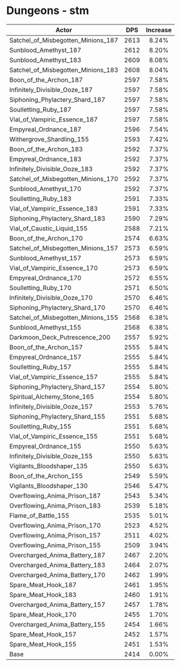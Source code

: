 # Dungeons - stm
| Actor | DPS | Increase |
|---|:---:|:---:|
|Satchel_of_Misbegotten_Minions_187|2613|8.24%|
|Sunblood_Amethyst_187|2612|8.20%|
|Sunblood_Amethyst_183|2609|8.08%|
|Satchel_of_Misbegotten_Minions_183|2608|8.04%|
|Boon_of_the_Archon_187|2597|7.58%|
|Infinitely_Divisible_Ooze_187|2597|7.58%|
|Siphoning_Phylactery_Shard_187|2597|7.58%|
|Soulletting_Ruby_187|2597|7.58%|
|Vial_of_Vampiric_Essence_187|2597|7.58%|
|Empyreal_Ordnance_187|2596|7.54%|
|Withergrove_Shardling_155|2593|7.42%|
|Boon_of_the_Archon_183|2592|7.37%|
|Empyreal_Ordnance_183|2592|7.37%|
|Infinitely_Divisible_Ooze_183|2592|7.37%|
|Satchel_of_Misbegotten_Minions_170|2592|7.37%|
|Sunblood_Amethyst_170|2592|7.37%|
|Soulletting_Ruby_183|2591|7.33%|
|Vial_of_Vampiric_Essence_183|2591|7.33%|
|Siphoning_Phylactery_Shard_183|2590|7.29%|
|Vial_of_Caustic_Liquid_155|2588|7.21%|
|Boon_of_the_Archon_170|2574|6.63%|
|Satchel_of_Misbegotten_Minions_157|2573|6.59%|
|Sunblood_Amethyst_157|2573|6.59%|
|Vial_of_Vampiric_Essence_170|2573|6.59%|
|Empyreal_Ordnance_170|2572|6.55%|
|Soulletting_Ruby_170|2571|6.50%|
|Infinitely_Divisible_Ooze_170|2570|6.46%|
|Siphoning_Phylactery_Shard_170|2570|6.46%|
|Satchel_of_Misbegotten_Minions_155|2568|6.38%|
|Sunblood_Amethyst_155|2568|6.38%|
|Darkmoon_Deck_Putrescence_200|2557|5.92%|
|Boon_of_the_Archon_157|2555|5.84%|
|Empyreal_Ordnance_157|2555|5.84%|
|Soulletting_Ruby_157|2555|5.84%|
|Vial_of_Vampiric_Essence_157|2555|5.84%|
|Siphoning_Phylactery_Shard_157|2554|5.80%|
|Spiritual_Alchemy_Stone_165|2554|5.80%|
|Infinitely_Divisible_Ooze_157|2553|5.76%|
|Siphoning_Phylactery_Shard_155|2551|5.68%|
|Soulletting_Ruby_155|2551|5.68%|
|Vial_of_Vampiric_Essence_155|2551|5.68%|
|Empyreal_Ordnance_155|2550|5.63%|
|Infinitely_Divisible_Ooze_155|2550|5.63%|
|Vigilants_Bloodshaper_135|2550|5.63%|
|Boon_of_the_Archon_155|2549|5.59%|
|Vigilants_Bloodshaper_130|2546|5.47%|
|Overflowing_Anima_Prison_187|2543|5.34%|
|Overflowing_Anima_Prison_183|2539|5.18%|
|Flame_of_Battle_155|2535|5.01%|
|Overflowing_Anima_Prison_170|2523|4.52%|
|Overflowing_Anima_Prison_157|2511|4.02%|
|Overflowing_Anima_Prison_155|2509|3.94%|
|Overcharged_Anima_Battery_187|2467|2.20%|
|Overcharged_Anima_Battery_183|2464|2.07%|
|Overcharged_Anima_Battery_170|2462|1.99%|
|Spare_Meat_Hook_187|2461|1.95%|
|Spare_Meat_Hook_183|2460|1.91%|
|Overcharged_Anima_Battery_157|2457|1.78%|
|Spare_Meat_Hook_170|2455|1.70%|
|Overcharged_Anima_Battery_155|2454|1.66%|
|Spare_Meat_Hook_157|2452|1.57%|
|Spare_Meat_Hook_155|2451|1.53%|
|Base|2414|0.00%|
